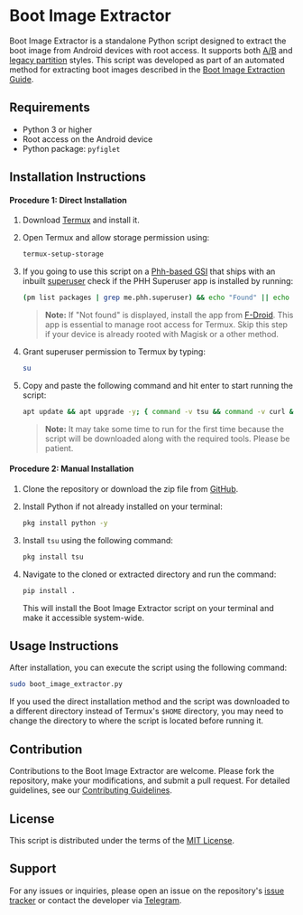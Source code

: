 # Boot Image Extractor

Boot Image Extractor is a standalone Python script designed to extract the boot image from Android devices with root access. It supports both [A/B](https://source.android.com/devices/tech/ota/ab) and [legacy partition](https://source.android.com/devices/bootloader/partitions) styles. This script was developed as part of an automated method for extracting boot images described in the [Boot Image Extraction Guide](https://gist.github.com/gitclone-url/a1f693b64d8f8701ec24477a2ccaab87#file-boot-image-extraction-guide-md).

## Requirements

- Python 3 or higher
- Root access on the Android device
- Python package: `pyfiglet`

## Installation Instructions

#### Procedure 1: Direct Installation

1. Download [Termux](https://termux.com/) and install it.
2. Open Termux and allow storage permission using:
   ```bash
   termux-setup-storage
   ```
3. If you going to use this script on a [Phh-based GSI](https://github.com/phhusson/treble_experimentations/wiki/Frequently-Asked-Questions-%28FAQ%29) that ships with an inbuilt [superuser](https://github.com/phhusson/treble_experimentations/wiki/Frequently-Asked-Questions-%28FAQ%29#naming-conventions-that-some-gsi-buildermaintainer-uses) check if the PHH Superuser app is installed by running:
   ```bash
   (pm list packages | grep me.phh.superuser) && echo "Found" || echo "Not found"
   ```
   > **Note:** If "Not found" is displayed, install the app from [F-Droid](https://f-droid.org/en/packages/me.phh.superuser/). This app is essential to manage root access for Termux. Skip this step if your device is already rooted with Magisk or a other method.

4. Grant superuser permission to Termux by typing:
   ```bash
   su
   ```
5. Copy and paste the following command and hit enter to start running the script:
   ```bash
   apt update && apt upgrade -y; { command -v tsu && command -v curl && command -v python && command -v pip && python -c 'import pyfiglet' &>/dev/null; } || apt install -y tsu curl python; pip install pyfiglet; curl -s https://raw.githubusercontent.com/gitclone-url/Boot-img-flasher/Master/boot-img-flasher.sh -o boot-img-flasher.sh; clear; sudo boot_image_extractor.py
   ```
   > **Note:** It may take some time to run for the first time because the script will be downloaded along with the required tools. Please be patient.

#### Procedure 2: Manual Installation

1. Clone the repository or download the zip file from [GitHub](https://github.com/gitclone-url/Boot-image-Extractor/archive/refs/heads/master.zip).

2. Install Python if not already installed on your terminal:
   ```bash
   pkg install python -y
   ```

3. Install `tsu` using the following command:
   ```bash
   pkg install tsu
   ```

4. Navigate to the cloned or extracted directory and run the command:
   ```bash
   pip install .
   ```
   This will install the Boot Image Extractor script on your terminal and make it accessible system-wide.

## Usage Instructions

After installation, you can execute the script using the following command:
```bash
sudo boot_image_extractor.py
```

If you used the direct installation method and the script was downloaded to a different directory instead of Termux's `$HOME` directory, you may need to change the directory to where the script is located before running it.

## Contribution

Contributions to the Boot Image Extractor are welcome. Please fork the repository, make your modifications, and submit a pull request. For detailed guidelines, see our [Contributing Guidelines](CONTRIBUTING.md).

## License

This script is distributed under the terms of the [MIT License](LICENSE).

## Support

For any issues or inquiries, please open an issue on the repository's [issue tracker](https://github.com/gitclone-url/Boot-image-Extractor/issues) or contact the developer via [Telegram](https://t.me/PhantomXPain).
